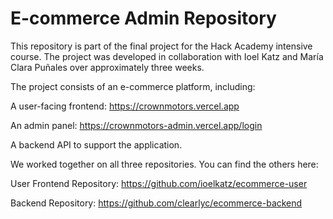# E-commerce Admin Repository


This repository is part of the final project for the Hack Academy intensive course. The project was developed in collaboration with Ioel Katz and María Clara Puñales over approximately three weeks.


The project consists of an e-commerce platform, including:  

A user-facing frontend: https://crownmotors.vercel.app

An admin panel: https://crownmotors-admin.vercel.app/login

A backend API to support the application.


We worked together on all three repositories. You can find the others here:

User Frontend Repository: https://github.com/ioelkatz/ecommerce-user

Backend Repository: https://github.com/clearlyc/ecommerce-backend
